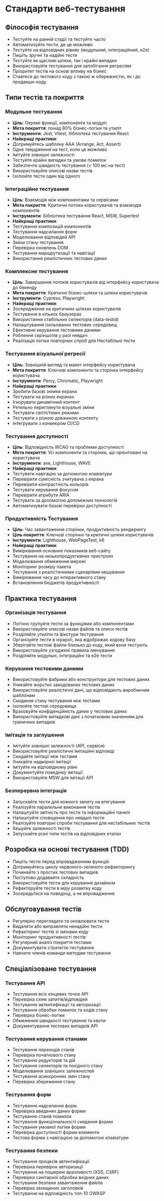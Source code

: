 # Стандарти веб-тестування

## Філософія тестування

- Тестуйте на ранній стадії та тестуйте часто
- Автоматизуйте тести, де це можливо
- Тестуйте на відповідних рівнях (модульний, інтеграційний, e2e)
- Пишіть зручні та надійні тести
- Тестуйте як щасливі шляхи, так і крайні випадки
- Використовуйте тестування для запобігання регресіям
- Пріоритет тестів на основі впливу на бізнес
- Ставтеся до тестового коду з такою ж обережністю, як і до продакшн-коду

## Типи тестів та покриття

### Модульне тестування

- **Ціль**: Окремі функції, компоненти та модулі
- **Мета покриття**: понад 80% бізнес-логіки та утиліт
- **Інструменти**: Jest, Vitest, бібліотека тестування React
- **Найкращі практики**:
- Дотримуйтесь шаблону AAA (Arrange, Act, Assert)
- Одне твердження на тест, коли це можливо
- Імітуйте зовнішні залежності
- Тестуйте крайні випадки та умови помилок
- Забезпечте швидкість тестування (< 100 мс на тест)
- Використовуйте описові назви тестів
- Ізолюйте тести один від одного

### Інтеграційне тестування

- **Ціль**: Взаємодія між компонентами та сервісами
- **Мета покриття**: Критичні потоки користувачів та взаємодія компонентів
- **Інструменти**: Бібліотека тестування React, MSW, Supertest
- **Найкращі практики**:
- Тестування композицій компонентів
- Тестування надсилання форм
- Моделювання відповідей API
- Зміни стану тестування
- Перевірка оновлень DOM
- Тестування маршрутизації та навігації
- Використання реалістичних тестових даних

### Комплексне тестування

- **Ціль**: Завершення потоків користувачів від інтерфейсу користувача до бекенду
- **Мета покриття**: Критичні бізнес-шляхи та шляхи користувачів
- **Інструменти**: Cypress, Playwright
- **Найкращі практики**:
- Зосередження на критичних шляхах користувачів
- Тестування в кількох браузерах
- Використання стабільних селекторів (data-testid)
- Налаштування ізольованих тестових середовищ
- Ефективне керування тестовими даними
- Роблення скріншотів у разі невдач
- Реалізація логіки повторних спроб для Нестабільні тести

### Тестування візуальної регресії

- **Ціль**: Зовнішній вигляд та макет інтерфейсу користувача
- **Мета покриття**: Ключові компоненти та сторінки інтерфейсу користувача
- **Інструменти**: Percy, Chromatic, Playwright
- **Найкращі практики**:
- Зробити базові знімки екрана
- Тестувати на різних екранах
- Ігнорувати динамічний контент
- Ретельно переглянути візуальні зміни
- Тестувати світлі/темні режими
- Тестувати з різною довжиною контенту
- Інтегрувати з конвеєром CI/CD

### Тестування доступності

- **Ціль**: Відповідність WCAG та проблеми доступності
- **Мета покриття**: Усі компоненти та сторінки, що орієнтовані на користувача
- **Інструменти**: axe, Lighthouse, WAVE
- **Найкращі практики**:
- Тестувати навігацію за допомогою клавіатури
- Перевірити сумісність зчитувача з екрана
- Перевірити контрастність кольорів
- Тестувати керування фокусом
- Перевірити атрибути ARIA
- Тестувати за допомогою допоміжних технологій
- Автоматизувати базові перевірки доступності

### Продуктивність Тестування

- **Ціль**: Час завантаження сторінки, продуктивність рендерингу
- **Ціль покриття**: Ключові сторінки та критичні шляхи користувачів
- **Інструменти**: Lighthouse, WebPageTest, k6
- **Найкращі практики**:
- Вимірювання основних показників веб-сайту
- Тестування на низькопродуктивних пристроях
- Моделювання обмеження мережі
- Моніторинг розміру пакета
- Тестування з реалістичними сценаріями кешування
- Вимірювання часу до інтерактивного стану
- Встановлення бюджетів продуктивності

## Практика тестування

### Організація тестування

- Логічно групуйте тести за функціями або компонентами
- Використовуйте описові назви файлів та описи тестів
- Розділяйте утиліти та фікстури тестування
- Організуйте тести в ієрархії, яка відображає кодову базу
- Зберігайте тестові файли близько до коду, який вони тестують
- Використовуйте узгоджені правила іменування
- Розділяйте модульні, інтеграційні та e2e тести

### Керування тестовими даними

- Використовуйте фабрики або конструктори для тестових даних
- Уникайте жорстко закодованих тестових даних
- Використовуйте реалістичні дані, що відповідають виробничим шаблонам
- Скидання стану тестування між тестами
- Ізолюйте тестові середовища
- Враховуйте конфіденційність даних у тестових даних
- Використовуйте випадкові дані з початковим значенням для граничних випадків

### Імітація та заглушення

- Імітуйте зовнішні залежності (API, сервіси)
- Використовуйте реалістичні імітаційні відповіді
- Скидайте імітації між тестами
- Уникайте надмірної імітації
- Імітуйте на відповідному рівні
- Документуйте поведінку імітації
- Використовуйте MSW для імітації API

### Безперервна інтеграція

- Запускайте тести для кожного запиту на втягування
- Реалізуйте паралельне виконання тестів
- Налаштуйте звітність про тести та інформаційні панелі
- Налаштуйте сповіщення про невдалі тести
- Реалізуйте повторні спроби тестування для нестабільних тестів
- Кешуйте залежності тестів
- Запускайте різні типи тестів на відповідних етапах

## Розробка на основі тестування (TDD)

- Пишіть тести перед впровадженням функцій
- Дотримуйтесь циклу червоного-зеленого-рефакторингу
- Починайте з простих тестових випадків
- Поступово додавайте складність
- Використовуйте тести для керування дизайном
- Рефакторуйте тести в міру розвитку коду
- Зосередьтеся на поведінці, а не впровадження 

## Обслуговування тестів 

- Регулярно переглядати та оновлювати тести 
- Видаляти або виправляти ненадійні тести 
- Рефакторинг тестів зі змінами коду 
- Моніторинг продуктивності тестів 
- Регулярний аналіз покриття тестами 
- Документувати стратегію тестування 
- Навчати членів команди методам тестування 

## Спеціалізоване тестування 

### Тестування API 

- Тестування всіх кінцевих точок API 
- Перевірка схем запитів/відповідей 
- Тестування автентифікації та авторизації 
- Тестування обробки помилок та кодів стану 
- Перевірка бізнес-логіки 
- Обмеження швидкості тестування та квоти 
- Документування тестових випадків API 

### Тестування керування станами 

- Тестування переходів станів 
- Перевірка початкового стану 
- Тестування редукторів та дій 
- Тестування селекторів та похідного стану 
- Моделювання зовнішніх залежностей 
- Тестування асинхронних змін стану 
- Перевірка збереження стану 

### Тестування форм 

- Тестування надсилання форм 
- Перевірка введених даних форми 
- Тестування станів помилок 
- Тестування функціональності скидання форми 
- Тестування умовної логіки форми 
- Перевірка доступності форми елементи 
- Тестова форма з навігацією за допомогою клавіатури 

### Тестування безпеки 

- Тестування процесів автентифікації 
- Перевірка перевірок авторизації 
- Тестування на поширені вразливості (XSS, CSRF) 
- Перевірка санітарної обробки вхідних даних 
- Тестування безпеки завантаження файлів 
- Перевірка захищених заголовків 
- Тестування на відповідність топ-10 OWASP